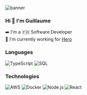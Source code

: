 ![banner](https://c.tenor.com/SZDpf1j8bk0AAAAC/rin-shelter-oh-no.gif)

### Hi 👋 I'm Guillaume 
➡️ I'm a 🇫🇷 Software Developer  
🚀 I'm currently working for [Hero](https://www.hero.fr/)

### Languages

![TypeScript](https://img.shields.io/badge/-TypeScript-000?&logo=TypeScript)
![SQL](https://img.shields.io/badge/-SQL-000?&logo=MySQL)

### Technologies

![AWS](https://img.shields.io/badge/-AWS-000?&logo=Amazon-AWS&logoColor=F90)
![Docker](https://img.shields.io/badge/-Docker-000?&logo=Docker)
![Node.js](https://img.shields.io/badge/-Node.js-000?&logo=node.js)
![React](https://img.shields.io/badge/-React-000?&logo=React)
